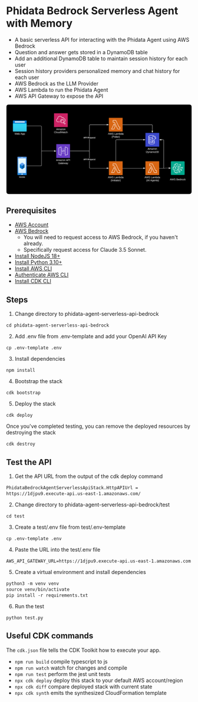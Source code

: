 # Phidata Bedrock Serverless Agent with Memory

- A basic serverless API for interacting with the Phidata Agent using AWS Bedrock
- Question and answer gets stored in a DynamoDB table
- Add an additional DynamoDB table to maintain session history for each user
- Session history providers personalized memory and chat history for each user
- AWS Bedrock as the LLM Provider
- AWS Lambda to run the Phidata Agent
- AWS API Gateway to expose the API

<img
  src="https://github.com/phidatahq/aws-templates/blob/main/assets/phidata-agent-serverless-bedrock-api.png"
  style="border-radius: 8px;"
/>

## Prerequisites

* [AWS Account](https://aws.amazon.com/free/)
* [AWS Bedrock](https://aws.amazon.com/bedrock/)
    - You will need to request access to AWS Bedrock, if you haven't already.
    - Specifically request access for Claude 3.5 Sonnet.
* [Install NodeJS 18+](https://nodejs.org/en/download/)
* [Install Python 3.10+](https://www.python.org/downloads/)
* [Install AWS CLI](https://aws.amazon.com/cli/)
* [Authenticate AWS CLI](https://docs.aws.amazon.com/cli/latest/userguide/cli-configure-files.html)
* [Install CDK CLI](https://docs.aws.amazon.com/cdk/v2/guide/getting-started.html)

## Steps

1. Change directory to phidata-agent-serverless-api-bedrock
```
cd phidata-agent-serverless-api-bedrock
```

2. Add .env file from .env-template and add your OpenAI API Key

```
cp .env-template .env
```

3. Install dependencies

```
npm install
```

4. Bootstrap the stack

```
cdk bootstrap
```


5. Deploy the stack

```
cdk deploy
```

Once you've completed testing, you can remove the deployed resources by destroying the stack

```
cdk destroy
```

## Test the API

1. Get the API URL from the output of the cdk deploy command
```
PhidataBedrockAgentServerlessApiStack.HttpAPIUrl = https://1djpu9.execute-api.us-east-1.amazonaws.com/
```

2. Change directory to phidata-agent-serverless-api-bedrock/test
```
cd test
```

3. Create a test/.env file from test/.env-template
```
cp .env-template .env
```

4. Paste the URL into the test/.env file
```
AWS_API_GATEWAY_URL=https://1djpu9.execute-api.us-east-1.amazonaws.com
```

5. Create a virtual environment and install dependencies
```
python3 -m venv venv
source venv/bin/activate
pip install -r requirements.txt
```

6. Run the test
```
python test.py
```


## Useful CDK commands
The `cdk.json` file tells the CDK Toolkit how to execute your app.

* `npm run build`   compile typescript to js
* `npm run watch`   watch for changes and compile
* `npm run test`    perform the jest unit tests
* `npx cdk deploy`  deploy this stack to your default AWS account/region
* `npx cdk diff`    compare deployed stack with current state
* `npx cdk synth`   emits the synthesized CloudFormation template
